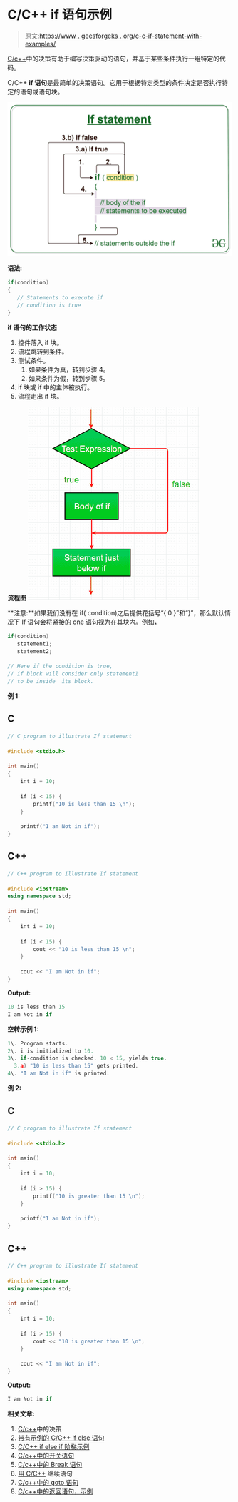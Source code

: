 # C/C++ if 语句示例

> 原文:[https://www . geesforgeks . org/c-c-if-statement-with-examples/](https://www.geeksforgeeks.org/c-c-if-statement-with-examples/)

[C/c++](https://www.geeksforgeeks.org/decision-making-c-c-else-nested-else/)中的决策有助于编写决策驱动的语句，并基于某些条件执行一组特定的代码。

C/C++ **if 语句**是最简单的决策语句。它用于根据特定类型的条件决定是否执行特定的语句或语句块。

[![](img/a1bfb88ec146442a3b2e1ac70e1ff2ff.png)](https://media.geeksforgeeks.org/wp-content/uploads/20191118171408/If-statement-GeeksforGeeks1.jpg)

**语法:**

```cpp
if(condition) 
{
   // Statements to execute if
   // condition is true
}
```

**if 语句的工作状态**

1.  控件落入 if 块。
2.  流程跳转到条件。
3.  测试条件。
    1.  如果条件为真，转到步骤 4。
    2.  如果条件为假，转到步骤 5。
4.  if 块或 if 中的主体被执行。
5.  流程走出 if 块。

**流程图**
[![](img/dbebe7cb0919bd836f03e56014afaf33.png)](https://media.geeksforgeeks.org/wp-content/uploads/20191119173402/C-Cpp-if.png)

**注意:**如果我们没有在 if( condition)之后提供花括号“{ 0 }”和“}”，那么默认情况下 If 语句会将紧接的 one 语句视为在其块内。例如，

```cpp
if(condition)
   statement1;
   statement2;

// Here if the condition is true,
// if block will consider only statement1
// to be inside  its block.
```

**例 1:**

## C

```cpp
// C program to illustrate If statement

#include <stdio.h>

int main()
{
    int i = 10;

    if (i < 15) {
        printf("10 is less than 15 \n");
    }

    printf("I am Not in if");
}
```

## C++

```cpp
// C++ program to illustrate If statement

#include <iostream>
using namespace std;

int main()
{
    int i = 10;

    if (i < 15) {
        cout << "10 is less than 15 \n";
    }

    cout << "I am Not in if";
}
```

**Output:**

```cpp
10 is less than 15 
I am Not in if

```

**空转示例 1:**

```cpp
1\. Program starts.
2\. i is initialized to 10.
3\. if-condition is checked. 10 < 15, yields true.
  3.a) "10 is less than 15" gets printed.
4\. "I am Not in if" is printed.

```

**例 2:**

## C

```cpp
// C program to illustrate If statement

#include <stdio.h>

int main()
{
    int i = 10;

    if (i > 15) {
        printf("10 is greater than 15 \n");
    }

    printf("I am Not in if");
}
```

## C++

```cpp
// C++ program to illustrate If statement

#include <iostream>
using namespace std;

int main()
{
    int i = 10;

    if (i > 15) {
        cout << "10 is greater than 15 \n";
    }

    cout << "I am Not in if";
}
```

**Output:**

```cpp
I am Not in if

```

**相关文章:**

1.  [C/c++](https://www.geeksforgeeks.org/decision-making-c-c-else-nested-else/)中的决策
2.  [带有示例的 C/C++ if else 语句](https://www.geeksforgeeks.org/c-c-if-else-statement-with-examples/)
3.  [C/C++ if else if 阶梯示例](https://www.geeksforgeeks.org/c-c-if-else-if-ladder-with-examples/)
4.  [C/c++中的开关语句](https://www.geeksforgeeks.org/switch-statement-cc/)
5.  [C/c++中的 Break 语句](https://www.geeksforgeeks.org/break-statement-cc/)
6.  [用 C/C++](https://www.geeksforgeeks.org/continue-statement-cpp/) 继续语句
7.  [C/c++中的 goto 语句](https://www.geeksforgeeks.org/goto-statement-in-c-cpp/)
8.  [C/c++中的返回语句，示例](https://www.geeksforgeeks.org/return-statement-in-c-cpp-with-examples/)